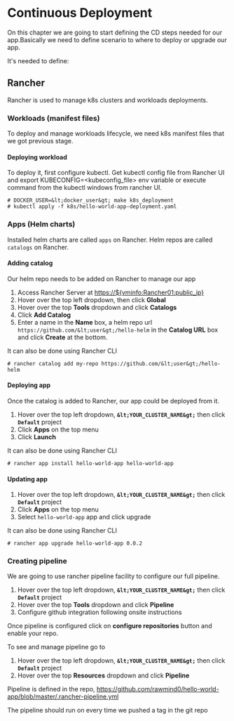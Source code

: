 # Continuous Deployment

On this chapter we are going to start defining the CD steps needed for our app.Basically we need to define scenario to where to deploy or upgrade our app. 

It's needed to define: 

## Rancher

Rancher is used to manage k8s clusters and workloads deployments.

### Workloads (manifest files)

To deploy and manage workloads lifecycle, we need k8s manifest files that we got previous stage. 

#### Deploying workload

To deploy it, first configure kubectl. Get kubectl config file from Rancher UI and export KUBECONFIG=&lt;kubeconfig_file&gt; env variable or execute command from the kubectl windows from rancher UI.

```
# DOCKER_USER=&lt;docker_user&gt; make k8s_deployment
# kubectl apply -f k8s/hello-world-app-deployment.yaml
```

### Apps (Helm charts)

Installed helm charts are called `apps` on Rancher. Helm repos are called `catalogs` on Rancher.

#### Adding catalog

Our helm repo needs to be added on Rancher to manage our app

1. Access Rancher Server at <a href="https://${vminfo:Rancher01:public_ip}" target="_blank">https://${vminfo:Rancher01:public_ip}</a>
1. Hover over the top left dropdown, then click **Global**
1. Hover over the top **Tools** dropdown and click **Catalogs**
1. Click **Add Catalog**
1. Enter a name in the **Name** box, a helm repo url `https://github.com/&lt;user&gt;/hello-helm` in the **Catalog URL** box and click **Create** at the bottom.

It can also be done using Rancher CLI

```
# rancher catalog add my-repo https://github.com/&lt;user&gt;/hello-helm
```

#### Deploying app

Once the catalog is added to Rancher, our app could be deployed from it.

1. Hover over the top left dropdown, **`&lt;YOUR_CLUSTER_NAME&gt;`** then click **`Default`** project
1. Click **Apps** on the top menu
1. Click **Launch** 

It can also be done using Rancher CLI

```
# rancher app install hello-world-app hello-world-app
```

#### Updating app

1. Hover over the top left dropdown, **`&lt;YOUR_CLUSTER_NAME&gt;`** then click **`Default`** project
1. Click **Apps** on the top menu
1. Select `hello-world-app` app and click upgrade

It can also be done using Rancher CLI

```
# rancher app upgrade hello-world-app 0.0.2
```

### Creating pipeline

We are going to use rancher pipeline facility to configure our full pipeline.

1. Hover over the top left dropdown, **`&lt;YOUR_CLUSTER_NAME&gt;`** then click **`Default`** project
1. Hover over the top **Tools** dropdown and click **Pipeline**
1. Configure github integration following onsite instructions

Once pipeline is configured click on **configure repositories** button and enable your repo.

To see and manage pipeline go to

1. Hover over the top left dropdown, **`&lt;YOUR_CLUSTER_NAME&gt;`** then click **`Default`** project
1. Hover over the top **Resources** dropdown and click **Pipeline**

Pipeline is defined in the repo, https://github.com/rawmind0/hello-world-app/blob/master/.rancher-pipeline.yml

The pipeline should run on every time we pushed a tag in the git repo 


